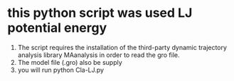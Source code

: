 # this python script was used LJ potential energy
1. The script requires the installation of the third-party dynamic trajectory analysis library MAanalysis in order to read the gro file.
2. The model file (.gro) also be supply
3. you will run python Cla-LJ.py 
